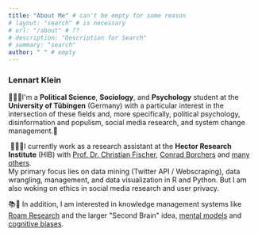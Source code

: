 ```yaml
---
title: "About Me" # can't be empty for some reason
# layout: "search" # is necessary
# url: "/about" # ??
# description: "Description for Search"
# summary: "search"
author: " " # empty
---
```


<!-- [](/about_files/profile.png) -->
<!-- TODO -->

### Lennart Klein


👨🏼‍🎓I'm a **Political Science**, **Sociology**, and **Psychology** student at the **University of Tübingen** (Germany) with a particular interest in the intersection of these fields and, more specifically, political psychology, disinformation and populism, social media research, and system change management.🌱

 👨🏽‍💻I currently work as a research assistant at the **Hector Research Institute** (HIB) with [Prof. Dr. Christian Fischer](http://chrisfi.com), [Conrad Borchers](https://cborchers.com) and [many others](http://chrisfi.com/team).  
My primary focus lies on data mining (Twitter API / Webscraping), data wrangling, management, and data visualization in R and Python. But I am also woking on ethics in social media research and user privacy.


📚💭 In addition, I am interested in knowledge management systems like [Roam Research](https://roamresearch.com) and the larger "Second Brain" idea, [mental models](https://fs.blog/mental-models/) and [cognitive biases](https://en.wikipedia.org/wiki/List_of_cognitive_biases).
